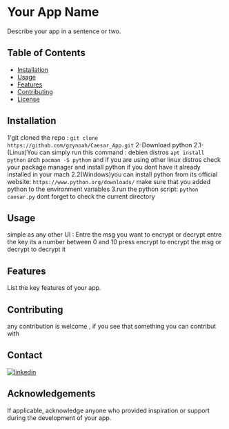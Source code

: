 # Your App Name

Describe your app in a sentence or two.

## Table of Contents

- [Installation](#installation)
- [Usage](#usage)
- [Features](#features)
- [Contributing](#contributing)
- [License](#license)

## Installation

1'git cloned the repo :
`git clone https://github.com/gzynoah/Caesar_App.git`
2-Download python
2.1-(Linux)You can simply run this command :
debien distros 
`apt install python`
arch
`pacman -S python`
and if you are using other linux distros check your package manager and install python if you dont have it already installed in your mach
2.2(Windows)you can install python from its official website:
`https://www.python.org/downloads/`
make sure that you added python to the environment variables
3.run the python script:
`python caesar.py`
dont forget to check the current directory 



## Usage
simple as any other UI :
Entre the msg you want to encrypt or decrypt entre 
the key its a number between 0 and 10
press encrypt to encrypt the msg or decrypt to decrypt it

## Features

List the key features of your app.

## Contributing

any contribution is welcome , if you see that something you can contribut with

## Contact

[![linkedin](C:\Users\Hiho0\Documents)]()



## Acknowledgements

If applicable, acknowledge anyone who provided inspiration or support during the development of your app.
